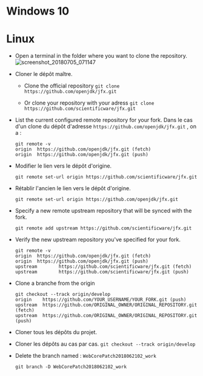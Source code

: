 # Windows 10


# Linux

- Open a terminal in the folder where you want to clone the repository.
![screenshot_20180705_071147](https://user-images.githubusercontent.com/19194678/42303924-dfda33a2-8023-11e8-8ae3-af811c438225.png)
- Cloner le dépôt maître.
  - Clone the official repository
    ```git clone https://github.com/openjdk/jfx.git```
 
  - Or clone your repository with your adress
    ```git clone https://github.com/scientificware/jfx.git```
- List the current configured remote repository for your fork. Dans le cas d'un clone du dépôt d'adresse `https://github.com/openjdk/jfx.git` , on a :
  ````
  git remote -v
  origin  https://github.com/openjdk/jfx.git (fetch)
  origin  https://github.com/openjdk/jfx.git (push)
  ````
- Modifier le lien vers le dépôt d'origine.
  ```
  git remote set-url origin https://github.com/scientificware/jfx.git
  ```
- Rétablir l'ancien le lien vers le dépôt d'origine.
  ```
  git remote set-url origin https://github.com/openjdk/jfx.git

- Specify a new remote upstream repository that will be synced with the fork.
  ```
  git remote add upstream https://github.com/scientificware/jfx.git
  ```

- Verify the new upstream repository you've specified for your fork.
  ```
  git remote -v
  origin  https://github.com/openjdk/jfx.git (fetch)
  origin  https://github.com/openjdk/jfx.git (push)
  upstream        https://github.com/scientificware/jfx.git (fetch)
  upstream        https://github.com/scientificware/jfx.git (push)
  ```

- Clone a branche from the origin
  ```
  git checkout --track origin/develop
  origin    https://github.com/YOUR_USERNAME/YOUR_FORK.git (push)
  upstream  https://github.com/ORIGINAL_OWNER/ORIGINAL_REPOSITORY.git (fetch)
  upstream  https://github.com/ORIGINAL_OWNER/ORIGINAL_REPOSITORY.git (push)
  ```

- Cloner tous les dépôts du projet.

- Cloner les dépôts au cas par cas.
  ```git checkout --track origin/develop```

- Delete the branch named : `WebCorePatch2018062102_work`
  ```
  git branch -D WebCorePatch2018062102_work
  ```